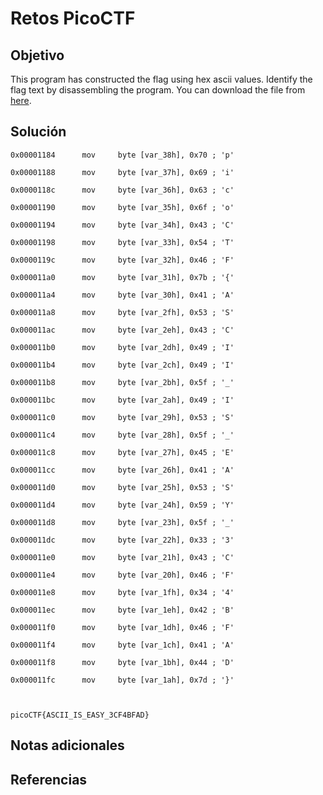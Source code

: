 # Retos PicoCTF


## Objetivo 

This program has constructed the flag using hex ascii values. Identify the flag text by disassembling the program. You can download the file from [here](https://artifacts.picoctf.net/c/506/asciiftw).
## Solución 

```
0x00001184      mov     byte [var_38h], 0x70 ; 'p'

0x00001188      mov     byte [var_37h], 0x69 ; 'i'

0x0000118c      mov     byte [var_36h], 0x63 ; 'c'

0x00001190      mov     byte [var_35h], 0x6f ; 'o'

0x00001194      mov     byte [var_34h], 0x43 ; 'C'

0x00001198      mov     byte [var_33h], 0x54 ; 'T'

0x0000119c      mov     byte [var_32h], 0x46 ; 'F'

0x000011a0      mov     byte [var_31h], 0x7b ; '{'

0x000011a4      mov     byte [var_30h], 0x41 ; 'A'

0x000011a8      mov     byte [var_2fh], 0x53 ; 'S'

0x000011ac      mov     byte [var_2eh], 0x43 ; 'C'

0x000011b0      mov     byte [var_2dh], 0x49 ; 'I'

0x000011b4      mov     byte [var_2ch], 0x49 ; 'I'

0x000011b8      mov     byte [var_2bh], 0x5f ; '_'

0x000011bc      mov     byte [var_2ah], 0x49 ; 'I'

0x000011c0      mov     byte [var_29h], 0x53 ; 'S'

0x000011c4      mov     byte [var_28h], 0x5f ; '_'

0x000011c8      mov     byte [var_27h], 0x45 ; 'E'

0x000011cc      mov     byte [var_26h], 0x41 ; 'A'

0x000011d0      mov     byte [var_25h], 0x53 ; 'S'

0x000011d4      mov     byte [var_24h], 0x59 ; 'Y'

0x000011d8      mov     byte [var_23h], 0x5f ; '_'

0x000011dc      mov     byte [var_22h], 0x33 ; '3'

0x000011e0      mov     byte [var_21h], 0x43 ; 'C'

0x000011e4      mov     byte [var_20h], 0x46 ; 'F'

0x000011e8      mov     byte [var_1fh], 0x34 ; '4'

0x000011ec      mov     byte [var_1eh], 0x42 ; 'B'

0x000011f0      mov     byte [var_1dh], 0x46 ; 'F'

0x000011f4      mov     byte [var_1ch], 0x41 ; 'A'

0x000011f8      mov     byte [var_1bh], 0x44 ; 'D'

0x000011fc      mov     byte [var_1ah], 0x7d ; '}'



picoCTF{ASCII_IS_EASY_3CF4BFAD}

```

## Notas adicionales 

## Referencias 
